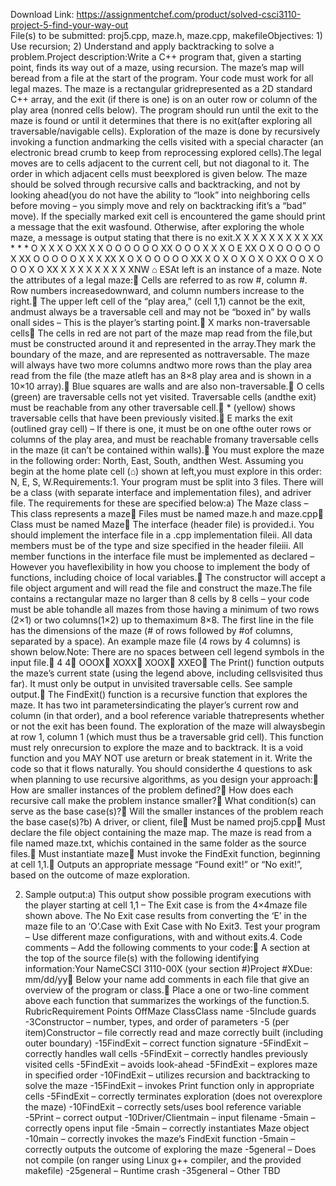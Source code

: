 Download Link: https://assignmentchef.com/product/solved-csci3110-project-5-find-your-way-out
<br>
File(s) to be submitted: proj5.cpp, maze.h, maze.cpp, makefileObjectives: 1) Use recursion; 2) Understand and apply backtracking to solve a problem.Project description:Write a C++ program that, given a starting point, finds its way out of a maze, using recursion. The maze’s map will beread from a file at the start of the program. Your code must work for all legal mazes. The maze is a rectangular gridrepresented as a 2D standard C++ array, and the exit (if there is one) is on an outer row or column of the play area (nonred cells below). The program should run until the exit to the maze is found or until it determines that there is no exit(after exploring all traversable/navigable cells). Exploration of the maze is done by recursively invoking a function andmarking the cells visited with a special character (an electronic bread crumb to keep from reprocessing explored cells).The legal moves are to cells adjacent to the current cell, but not diagonal to it. The order in which adjacent cells must beexplored is given below. The maze should be solved through recursive calls and backtracking, and not by looking ahead(you do not have the ability to “look” into neighboring cells before moving – you simply move and rely on backtracking ifit’s a “bad” move). If the specially marked exit cell is encountered the game should print a message that the exit wasfound. Otherwise, after exploring the whole maze, a message is output stating that there is no exit.X X X X X X X X X XX * * * O X X X O XX X X O O O O O O XX O O O X X X O E XX O X O O O O O X XX O O O O O X X X XX X O X O O O O O XX X O X O X O X O XX O O X O O O X O XX X X X X X X X X XNW ⌂ ESAt left is an instance of a maze. Note the attributes of a legal maze: Cells are referred to as row #, column #. Row numbers increasedownward, and column numbers increase to the right. The upper left cell of the “play area,” (cell 1,1) cannot be the exit, andmust always be a traversable cell and may not be “boxed in” by walls onall sides – This is the player’s starting point. X marks non-traversable cells The cells in red are not part of the maze map read from the file,but must be constructed around it and represented in the array.They mark the boundary of the maze, and are represented as nottraversable. The maze will always have two more columns andtwo more rows than the play area read from the file (the maze atleft has an 8×8 play area and is shown in a 10×10 array). Blue squares are walls and are also non-traversable. O cells (green) are traversable cells not yet visited. Traversable cells (andthe exit) must be reachable from any other traversable cell. * (yellow) shows traversable cells that have been previously visited. E marks the exit (outlined gray cell) – If there is one, it must be on one ofthe outer rows or columns of the play area, and must be reachable fromany traversable cells in the maze (it can’t be contained within walls). You must explore the maze in the following order: North, East, South, andthen West. Assuming you begin at the home plate cell (⌂) shown at left,you must explore in this order: N, E, S, W.Requirements:1. Your program must be split into 3 files. There will be a class (with separate interface and implementation files), and adriver file. The requirements for these are specified below:a) The Maze class – This class represents a maze Files must be named maze.h and maze.cpp Class must be named Maze The interface (header file) is provided.i. You should implement the interface file in a .cpp implementation fileii. All data members must be of the type and size specified in the header fileiii. All member functions in the interface file must be implemented as declared – However you haveflexibility in how you choose to implement the body of functions, including choice of local variables. The constructor will accept a file object argument and will read the file and construct the maze.The file contains a rectangular maze no larger than 8 cells by 8 cells – your code must be able tohandle all mazes from those having a minimum of two rows (2×1) or two columns(1×2) up to themaximum 8×8. The first line in the file has the dimensions of the maze (# of rows followed by #of columns, separated by a space). An example maze file (4 rows by 4 columns) is shown below.Note: There are no spaces between cell legend symbols in the input file. 4 4 OOOX XOXX XOOX XXEO The Print() function outputs the maze’s current state (using the legend above, including cellsvisited thus far). It must only be output in unvisited traversable cells. See sample output. The FindExit() function is a recursive function that explores the maze. It has two int parametersindicating the player’s current row and column (in that order), and a bool reference variable thatrepresents whether or not the exit has been found. The exploration of the maze will alwaysbegin at row 1, column 1 (which must thus be a traversable grid cell). This function must rely onrecursion to explore the maze and to backtrack. It is a void function and you MAY NOT use areturn or break statement in it. Write the code so that it flows naturally. You should considerthe 4 questions to ask when planning to use recursive algorithms, as you design your approach: How are smaller instances of the problem defined? How does each recursive call make the problem instance smaller? What condition(s) can serve as the base case(s)? Will the smaller instances of the problem reach the base case(s)?b) A driver, or client, file Must be named proj5.cpp Must declare the file object containing the maze map. The maze is read from a file named maze.txt, whichis contained in the same folder as the source files. Must instantiate maze Must invoke the FindExit function, beginning at cell 1,1. Outputs an appropriate message “Found exit!” or “No exit!”, based on the outcome of maze exploration.

2. Sample output:a) This output show possible program executions with the player starting at cell 1,1 – The Exit case is from the 4×4maze file shown above. The No Exit case results from converting the ‘E’ in the maze file to an ‘O’.Case with Exit Case with No Exit3. Test your program – Use different maze configurations, with and without exits.4. Code comments – Add the following comments to your code: A section at the top of the source file(s) with the following identifying information:Your NameCSCI 3110-00X (your section #)Project #XDue: mm/dd/yy Below your name add comments in each file that give an overview of the program or class. Place a one or two-line comment above each function that summarizes the workings of the function.5. RubricRequirement Points OffMaze ClassClass name -5Include guards -3Constructor – number, types, and order of parameters -5 (per item)Constructor – file correctly read and maze correctly built (including outer boundary) -15FindExit – correct function signature -5FindExit – correctly handles wall cells -5FindExit – correctly handles previously visited cells -5FindExit – avoids look-ahead -5FindExit – explores maze in specified order -10FindExit – utilizes recursion and backtracking to solve the maze -15FindExit – invokes Print function only in appropriate cells -5FindExit – correctly terminates exploration (does not overexplore the maze) -10FindExit – correctly sets/uses bool reference variable -5Print – correct output -10Driver/Clientmain – input filename -5main – correctly opens input file -5main – correctly instantiates Maze object -10main – correctly invokes the maze’s FindExit function -5main – correctly outputs the outcome of exploring the maze -5general – Does not compile (on ranger using Linux g++ compiler, and the provided makefile) -25general – Runtime crash -35general – Other TBD